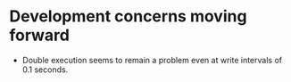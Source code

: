 # Development concerns moving forward
- Double execution seems to remain a problem even at write intervals of 0.1 seconds.
